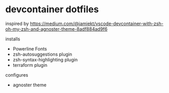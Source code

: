 # devcontainer dotfiles

inspired by https://medium.com/@jamiekt/vscode-devcontainer-with-zsh-oh-my-zsh-and-agnoster-theme-8adf884ad9f6

installs

- Powerline Fonts
- zsh-autosuggestions plugin
- zsh-syntax-highlighting plugin
- terraform plugin

configures

- agnoster theme
